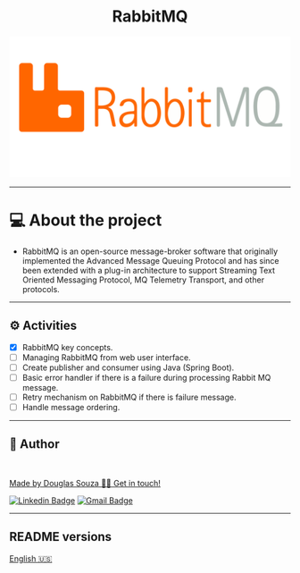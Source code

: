 <h1 align="center">RabbitMQ</h1>


<p align="center">
    <img src="assets/logo.png"/>
</p>

---

# 💻 About the project

- RabbitMQ is an open-source message-broker software that originally implemented the Advanced Message Queuing Protocol and has since been extended with a plug-in architecture to support Streaming Text Oriented Messaging Protocol, MQ Telemetry Transport, and other protocols.

---

## ⚙️ Activities

- [x] RabbitMQ key concepts.
- [ ] Managing RabbitMQ from web user interface.
- [ ] Create publisher and consumer using Java (Spring Boot).
- [ ] Basic error handler if there is a failure during processing Rabbit MQ message.
- [ ] Retry mechanism on RabbitMQ if there is failure message.
- [ ] Handle message ordering.

---

## 🦸 Author

<a href="#">
    <img style="border-radius: 50%;" src="https://avatars.githubusercontent.com/u/50157211?s=120&v=4" width="100px;" alt=""/>
<br />

Made by Douglas Souza 👋🏽 Get in touch!

[![Linkedin Badge](https://img.shields.io/badge/-Douglas-blue?style=flat-square&logo=Linkedin&logoColor=white&link=https://www.linkedin.com/in/dagurasujava/)](https://www.linkedin.com/in/dagurasujava/)
[![Gmail Badge](https://img.shields.io/badge/-contini.ds@gmail.com-c14438?style=flat-square&logo=Gmail&logoColor=white&link=mailto:contini.ds@gmail.com)](mailto:contini.ds@gmail.com)

---
## README versions

[English 🇺🇸](./README.md)
